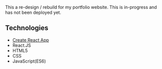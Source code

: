 This a re-design / rebuild for my portfolio website. This is in-progress and has not been deployed yet. 

## Technologies
- [Create React App](https://github.com/facebookincubator/create-react-app)
- React.JS
- HTML5
- CSS
- JavaScript(ES6)

